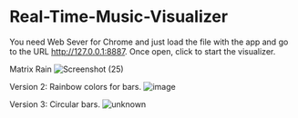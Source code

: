 # Real-Time-Music-Visualizer
You need Web Sever for Chrome and just load the file with the app and go to the URL http://127.0.0.1:8887. Once open, click to start the visualizer.

Matrix Rain
![Screenshot (25)](https://user-images.githubusercontent.com/43283288/140243353-4ccf8f4d-022b-48e6-9ea7-c4826c3aa996.png)

Version 2: Rainbow colors for bars.
![image](https://user-images.githubusercontent.com/43283288/139928811-ea9f88d2-8ed7-4126-819c-c0c7a98bcfe5.png)

Version 3: Circular bars.
![unknown](https://user-images.githubusercontent.com/43283288/140242680-e5d7f7e7-4909-4a41-a49d-1cf43962d8d7.png)

